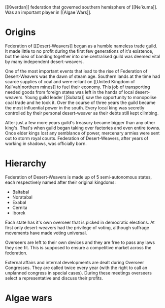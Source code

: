 [[Kwerdan]] federation that governed southern hemisphere of [[Ne’kuma]]. Was an important player in [[Algae Wars]].

# Origins
Federation of [[Desert-Weavers]] began as a humble nameless trade guild. It made little to no profit during the first few generations of it's existence, but the idea of banding together into one centralised guild was deemed vital by many independent desert-weavers.

One of the most important events that lead to the rise of Federation of Desert-Weavers was the dawn of steam age. Southern lands at the time had scarce supplies of coal and were reliant on [[United Kingdom of Kal'vah|northern mines]] to fuel their economy. This job of transporting needed goods from foreign states was left in the hands of local desert-weavers. Young guild leader [[Subata]] saw the opportunity to monopolise coal trade and he took it. Over the course of three years the guild became the most influential power in the south. Every local king was secretly controlled by their personal desert-weaver as their debts still kept climbing. 

After just a few more years guild's treasury became bigger than any other king's. That's when guild began taking over factories and even entire towns. Once elder kings lost any semblance of power, mercenary armies were sent out to storm royal courts. Federation of Desert-Weavers, after years of working in shadows, was officially born.

# Hierarchy
Federation of Desert-Weavers is made up of 5 semi-autonomous states, each respectively named after their original kingdoms:
- Baltabal
- Noratabal
- Exabal
- Cernita
- Iborek

Each state has it's own overseer that is picked in democratic elections. At first only desert-weavers had the privilege of voting, although suffrage movements have made voting universal.

Overseers are left to their own devices and they are free to pass any laws they see fit. This is supposed to ensure a competitive market across the federation.

External affairs and internal developments are dealt during Overseer Congresses. They are called twice every year (with the right to call an unplanned congress in special cases). During these meetings overseers select a representative and discuss their profits.

# Algae wars